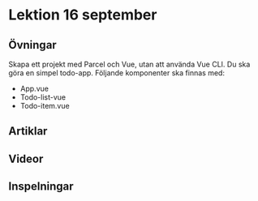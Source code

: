 # Lektion 16 september

## Övningar

Skapa ett projekt med Parcel och Vue, utan att använda Vue CLI. Du ska göra en simpel todo-app. Följande komponenter ska finnas med:

* App.vue
* Todo-list-vue
* Todo-item.vue

## Artiklar

## Videor

## Inspelningar
